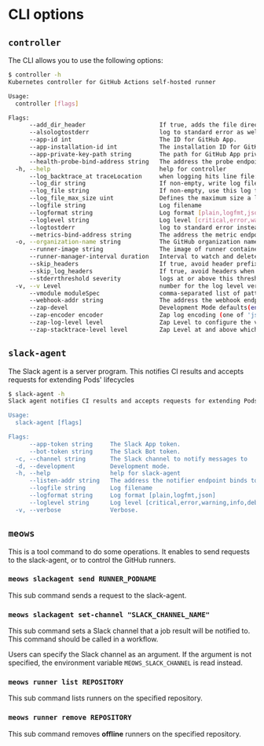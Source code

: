 CLI options
===========

`controller`
-----------

The CLI allows you to use the following options:

```bash
$ controller -h
Kubernetes controller for GitHub Actions self-hosted runner

Usage:
  controller [flags]

Flags:
      --add_dir_header                     If true, adds the file directory to the header
      --alsologtostderr                    log to standard error as well as files
      --app-id int                         The ID for GitHub App.
      --app-installation-id int            The installation ID for GitHub App.
      --app-private-key-path string        The path for GitHub App private key.
      --health-probe-bind-address string   The address the probe endpoint binds to. (default ":8081")
  -h, --help                               help for controller
      --log_backtrace_at traceLocation     when logging hits line file:N, emit a stack trace (default :0)
      --log_dir string                     If non-empty, write log files in this directory
      --log_file string                    If non-empty, use this log file
      --log_file_max_size uint             Defines the maximum size a log file can grow to. Unit is megabytes. If the value is 0, the maximum file size is unlimited. (default 1800)
      --logfile string                     Log filename
      --logformat string                   Log format [plain,logfmt,json]
      --loglevel string                    Log level [critical,error,warning,info,debug]
      --logtostderr                        log to standard error instead of files (default true)
      --metrics-bind-address string        The address the metric endpoint binds to. (default ":8080")
  -o, --organization-name string           The GitHub organization name
      --runner-image string                The image of runner container (default "quay.io/cybozu/meows-runner:latest")
      --runner-manager-interval duration   Interval to watch and delete Pods. (default 1m0s)
      --skip_headers                       If true, avoid header prefixes in the log messages
      --skip_log_headers                   If true, avoid headers when opening log files
      --stderrthreshold severity           logs at or above this threshold go to stderr (default 2)
  -v, --v Level                            number for the log level verbosity
      --vmodule moduleSpec                 comma-separated list of pattern=N settings for file-filtered logging
      --webhook-addr string                The address the webhook endpoint binds to (default ":9443")
      --zap-devel                          Development Mode defaults(encoder=consoleEncoder,logLevel=Debug,stackTraceLevel=Warn). Production Mode defaults(encoder=jsonEncoder,logLevel=Info,stackTraceLevel=Error)
      --zap-encoder encoder                Zap log encoding (one of 'json' or 'console')
      --zap-log-level level                Zap Level to configure the verbosity of logging. Can be one of 'debug', 'info', 'error', or any integer value > 0 which corresponds to custom debug levels of increasing verbosity
      --zap-stacktrace-level level         Zap Level at and above which stacktraces are captured (one of 'info', 'error', 'panic').
```


`slack-agent`
-------------

The Slack agent is a server program.
This notifies CI results and accepts requests for extending Pods' lifecycles

```bash
$ slack-agent -h
Slack agent notifies CI results and accepts requests for extending Pods' lifecycles

Usage:
  slack-agent [flags]

Flags:
      --app-token string     The Slack App token.
      --bot-token string     The Slack Bot token.
  -c, --channel string       The Slack channel to notify messages to
  -d, --development          Development mode.
  -h, --help                 help for slack-agent
      --listen-addr string   The address the notifier endpoint binds to (default ":8080")
      --logfile string       Log filename
      --logformat string     Log format [plain,logfmt,json]
      --loglevel string      Log level [critical,error,warning,info,debug]
  -v, --verbose              Verbose.
```


`meows`
------

This is a tool command to do some operations.
It enables to send requests to the slack-agent, or to control the GitHub runners.

### `meows slackagent send RUNNER_PODNAME`

This sub command sends a request to the slack-agent.

### `meows slackagent set-channel "SLACK_CHANNEL_NAME"`

This sub command sets a Slack channel that a job result will be notified to.
This command should be called in a workflow.

Users can specify the Slack channel as an argument.
If the argument is not specified, the environment variable `MEOWS_SLACK_CHANNEL` is read instead.

### `meows runner list REPOSITORY`

This sub command lists runners on the specified repository.

### `meows runner remove REPOSITORY`

This sub command removes **offline** runners on the specified repository.

